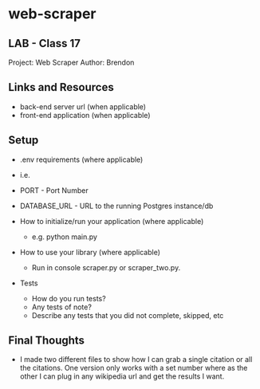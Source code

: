 # web-scraper
## LAB - Class 17
Project: Web Scraper
Author: Brendon
## Links and Resources
 - back-end server url (when applicable)
 - front-end application (when applicable)
## Setup
- .env requirements (where applicable)
- i.e.

- PORT - Port Number
- DATABASE_URL - URL to the running Postgres instance/db
- How to initialize/run your application (where applicable)
  - e.g. python main.py
- How to use your library (where applicable)
  - Run in console scraper.py or scraper_two.py.
- Tests
  - How do you run tests?
  - Any tests of note?
  - Describe any tests that you did not complete, skipped, etc

## Final Thoughts
  - I made two different files to show how I can grab a single citation or all the citations. One version only works with a set number where as the other I can plug in any wikipedia url and get the results I want.